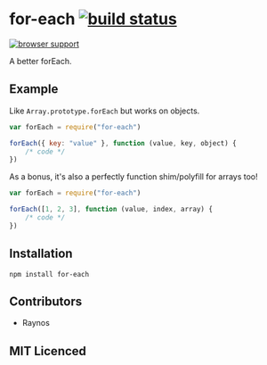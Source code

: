 # for-each [![build status][1]][2]

[![browser support][3]][4]

A better forEach.

## Example

Like `Array.prototype.forEach` but works on objects.

```js
var forEach = require("for-each")

forEach({ key: "value" }, function (value, key, object) {
    /* code */
})
```

As a bonus, it's also a perfectly function shim/polyfill for arrays too!

```js
var forEach = require("for-each")

forEach([1, 2, 3], function (value, index, array) {
    /* code */
})
```

## Installation

`npm install for-each`

## Contributors

 - Raynos

## MIT Licenced

  [1]: https://secure.travis-ci.org/Raynos/for-each.png
  [2]: http://travis-ci.org/Raynos/for-each
  [3]: https://ci.testling.com/Raynos/for-each.png
  [4]: https://ci.testling.com/Raynos/for-each


